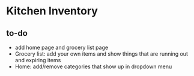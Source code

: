 # Kitchen Inventory

## to-do 
- add home page and grocery list page
- Grocery list: add your own items and show things that are running out and expiring items
- Home: add/remove categories that show up in dropdown menu 